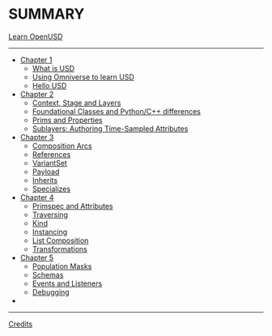 # SUMMARY
[Learn OpenUSD](./usd_three_viewer/index.html)

-----------


- [Chapter 1]()
  - [What is USD](./chapter1/what_is_usd.md)
  - [Using Omniverse to learn USD](./chapter1/using_omniverse_to_learn_usd.md)
  - [Hello USD](./chapter1/hello_usd.md)
- [Chapter 2]()
  - [Context, Stage and Layers](./chapter2/context_stage_and_layers.md)
  - [Foundational Classes and Python/C++ differences](./chapter2/foundational_classes_and_py_cpp_differences.md)
  - [Prims and Properties](./chapter2/prims_and_properties.md)
  - [Sublayers: Authoring Time-Sampled Attributes](./chapter2/time_sampled_attributes_in_sublayers.md)
- [Chapter 3]()
  - [Composition Arcs](./chapter3/composition_arcs.md)
  - [References](./chapter3/references.md)
  - [VariantSet](./chapter3/variantset.md)
  - [Payload](./chapter3/payload.md)
  - [Inherits](./chapter3/inherits.md)
  - [Specializes](./chapter3/specializes.md)
- [Chapter 4]()
  - [Primspec and Attributes](./chapter4/primspecs_and_attributes.md)
  - [Traversing](./chapter4/traversing.md)
  - [Kind](./chapter4/kind.md)
  - [Instancing](./chapter4/instancing.md)
  - [List Composition](./chapter4/list_composition.md)
  - [Transformations](./chapter4/transformations.md)
- [Chapter 5]()
  - [Population Masks](./chapter5/population_masks.md)
  - [Schemas](./chapter5/schemas.md)
  - [Events and Listeners](./chapter5/events_and_listeners.md)
  - [Debugging](./chapter5/debugging.md)
- []()
-----------

[Credits](./credits.md)

